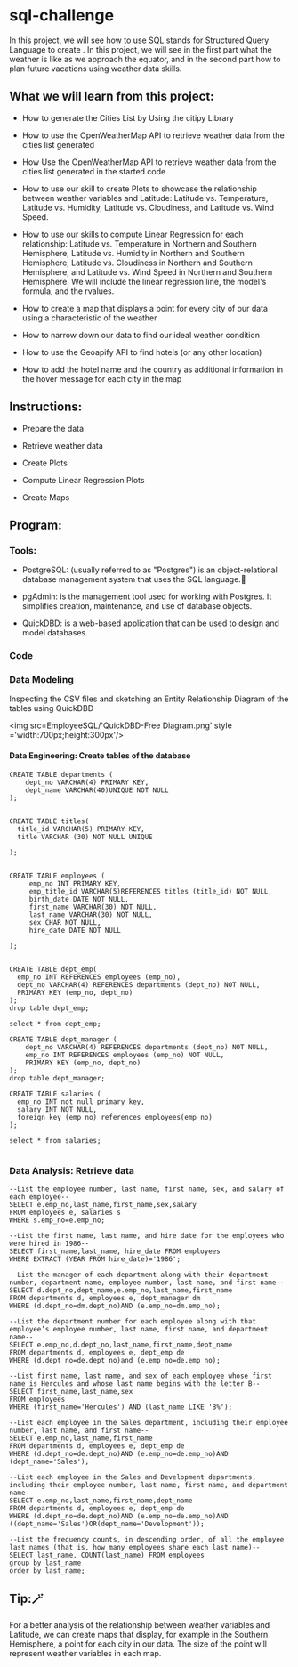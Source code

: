 # sql-challenge


In this project, we will see how to use SQL stands for Structured Query Language to create  .
In this project, we will see in the first part what the weather is like as we approach the equator, and in the second part how to plan future vacations using weather data skills.


## What we will learn from this project:

- How to generate the Cities List by Using the citipy Library
  
- How to use the OpenWeatherMap API to retrieve weather data from the cities list generated
  
- How Use the OpenWeatherMap API to retrieve weather data from the cities list generated in the started code
  
- How to use our skill to create Plots to showcase the relationship between weather variables and Latitude: Latitude vs. Temperature, Latitude vs. Humidity, Latitude vs. Cloudiness, and Latitude vs. Wind Speed.
  
- How to use our skills to compute Linear Regression for each relationship: Latitude vs. Temperature in Northern and Southern Hemisphere, Latitude vs. Humidity in Northern and Southern Hemisphere,
  Latitude vs. Cloudiness in Northern and Southern Hemisphere, and Latitude vs. Wind Speed in Northern and Southern Hemisphere.  We will include the linear regression line, the model's formula, and the rvalues.
  
- How to create a map that displays a point for every city of our data using a characteristic of the weather
  
- How to narrow down our data to find our ideal weather condition
  
- How to use the Geoapify API to find hotels (or any other location)
  
- How to add the hotel name and the country as additional information in the hover message for each city in the map
  
## Instructions:

- Prepare the data

- Retrieve weather data

- Create Plots

- Compute Linear Regression Plots

- Create Maps

## Program:

### Tools:

- PostgreSQL: (usually referred to as "Postgres") is an  object-relational database management system that uses the SQL language.🐘

- pgAdmin: is the management tool used for working with Postgres. It simplifies creation, maintenance, and use of database objects.
  
- QuickDBD: is a web-based application that can be used to design and model databases.


### Code 
### Data Modeling
Inspecting the CSV files and sketching an Entity Relationship Diagram of the tables using QuickDBD

<img src=EmployeeSQL/'QuickDBD-Free Diagram.png' style ='width:700px;height:300px'/>


#### Data Engineering: Create tables of the database
```
CREATE TABLE departments (
	dept_no VARCHAR(4) PRIMARY KEY,
	dept_name VARCHAR(40)UNIQUE NOT NULL
);


CREATE TABLE titles(
  title_id VARCHAR(5) PRIMARY KEY,
  title VARCHAR (30) NOT NULL UNIQUE
  
);


CREATE TABLE employees (
	 emp_no INT PRIMARY KEY,
	 emp_title_id VARCHAR(5)REFERENCES titles (title_id) NOT NULL,
     birth_date DATE NOT NULL,
     first_name VARCHAR(30) NOT NULL,
     last_name VARCHAR(30) NOT NULL,
     sex CHAR NOT NULL,
     hire_date DATE NOT NULL
     
);


CREATE TABLE dept_emp(
  emp_no INT REFERENCES employees (emp_no),
  dept_no VARCHAR(4) REFERENCES departments (dept_no) NOT NULL,
  PRIMARY KEY (emp_no, dept_no)
);
drop table dept_emp;

select * from dept_emp;

CREATE TABLE dept_manager (
    dept_no VARCHAR(4) REFERENCES departments (dept_no) NOT NULL,
    emp_no INT REFERENCES employees (emp_no) NOT NULL,
    PRIMARY KEY (emp_no, dept_no)
);
drop table dept_manager;

CREATE TABLE salaries (
  emp_no INT not null primary key,
  salary INT NOT NULL,
  foreign key (emp_no) references employees(emp_no)
);

select * from salaries;


```
### Data Analysis: Retrieve data
```
--List the employee number, last name, first name, sex, and salary of each employee--
SELECT e.emp_no,last_name,first_name,sex,salary 
FROM employees e, salaries s
WHERE s.emp_no=e.emp_no;

--List the first name, last name, and hire date for the employees who were hired in 1986--
SELECT first_name,last_name, hire_date FROM employees
WHERE EXTRACT (YEAR FROM hire_date)='1986';

--List the manager of each department along with their department number, department name, employee number, last name, and first name--
SELECT d.dept_no,dept_name,e.emp_no,last_name,first_name
FROM departments d, employees e, dept_manager dm
WHERE (d.dept_no=dm.dept_no)AND (e.emp_no=dm.emp_no);

--List the department number for each employee along with that employee’s employee number, last name, first name, and department name--
SELECT e.emp_no,d.dept_no,last_name,first_name,dept_name 
FROM departments d, employees e, dept_emp de
WHERE (d.dept_no=de.dept_no)and (e.emp_no=de.emp_no);

--List first name, last name, and sex of each employee whose first name is Hercules and whose last name begins with the letter B--
SELECT first_name,last_name,sex 
FROM employees
WHERE (first_name='Hercules') AND (last_name LIKE 'B%');

--List each employee in the Sales department, including their employee number, last name, and first name--
SELECT e.emp_no,last_name,first_name
FROM departments d, employees e, dept_emp de
WHERE (d.dept_no=de.dept_no)AND (e.emp_no=de.emp_no)AND (dept_name='Sales');

--List each employee in the Sales and Development departments, including their employee number, last name, first name, and department name--
SELECT e.emp_no,last_name,first_name,dept_name
FROM departments d, employees e, dept_emp de
WHERE (d.dept_no=de.dept_no)AND (e.emp_no=de.emp_no)AND ((dept_name='Sales')OR(dept_name='Development'));

--List the frequency counts, in descending order, of all the employee last names (that is, how many employees share each last name)--
SELECT last_name, COUNT(last_name) FROM employees 
group by last_name
order by last_name;
```


## Tip:🪄

For a better analysis of the relationship between weather variables and Latitude, we can create maps that display, for example in the Southern Hemisphere, a point for each city in our data. The size of the point will represent weather variables in each map.


